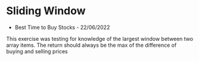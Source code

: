 
# Sliding Window 
- Best Time to Buy Stocks - 22/06/2022

This exercise was testing for knowledge of the largest window between two array items. The return should always be the max of the difference of buying and selling prices